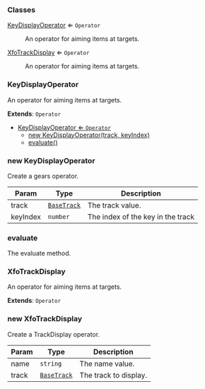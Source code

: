 ### Classes

<dl>
<dt><a href="#KeyDisplayOperator">KeyDisplayOperator</a> ⇐ <code>Operator</code></dt>
<dd><p>An operator for aiming items at targets.</p>
</dd>
<dt><a href="#XfoTrackDisplay">XfoTrackDisplay</a> ⇐ <code>Operator</code></dt>
<dd><p>An operator for aiming items at targets.</p>
</dd>
</dl>

<a name="KeyDisplayOperator"></a>

### KeyDisplayOperator 
An operator for aiming items at targets.


**Extends**: <code>Operator</code>  

* [KeyDisplayOperator ⇐ <code>Operator</code>](#KeyDisplayOperator)
    * [new KeyDisplayOperator(track, keyIndex)](#new-KeyDisplayOperator)
    * [evaluate()](#evaluate)

<a name="new_KeyDisplayOperator_new"></a>

### new KeyDisplayOperator
Create a gears operator.


| Param | Type | Description |
| --- | --- | --- |
| track | <code>[BaseTrack](api/Tracks/BaseTrack.md)</code> | The track value. |
| keyIndex | <code>number</code> | The index of the key in the track |

<a name="KeyDisplayOperator+evaluate"></a>

### evaluate
The evaluate method.


<a name="XfoTrackDisplay"></a>

### XfoTrackDisplay 
An operator for aiming items at targets.


**Extends**: <code>Operator</code>  
<a name="new_XfoTrackDisplay_new"></a>

### new XfoTrackDisplay
Create a TrackDisplay operator.


| Param | Type | Description |
| --- | --- | --- |
| name | <code>string</code> | The name value. |
| track | <code>[BaseTrack](api/Tracks/BaseTrack.md)</code> | The track to display. |

